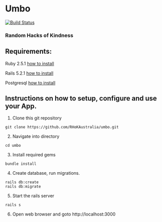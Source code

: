# Umbo

[![Build Status](https://travis-ci.org/RHoKAustralia/umbo.svg?branch=master)](https://travis-ci.org/RHoKAustralia/umbo)

### Random Hacks of Kindness

## Requirements:
Ruby 2.5.1 [how to install](https://www.ruby-lang.org/en/documentation/installation/)

Rails 5.2.1 [how to install](http://railsinstallfest.org/guides/installation/)

Postgresql [how to install](https://www.postgresql.org/download/)

## Instructions on how to setup, configure and use your App.
1. Clone this git repository

```
git clone https://github.com/RHoKAustralia/umbo.git
```
2. Navigate into directory
```
cd umbo
```
3. Install required gems
```
bundle install
```
4. Create database, run migrations.
```
rails db:create
rails db:migrate
```
5. Start the rails server
```
rails s
```
6. Open web browser and goto http://localhost:3000
